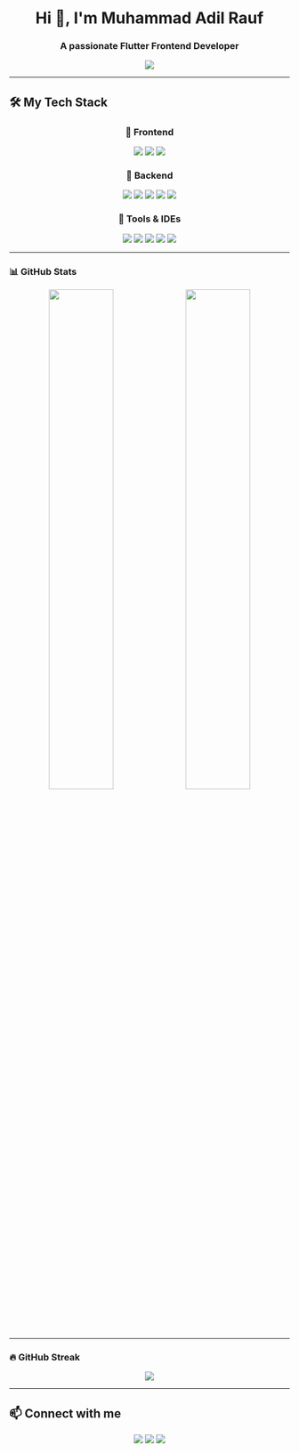 <h1 align="center">Hi 👋, I'm Muhammad Adil Rauf</h1>
<h3 align="center">A passionate Flutter Frontend Developer</h3>

<p align="center">
  <img src="https://readme-typing-svg.herokuapp.com?font=Fira+Code&size=24&pause=1000&center=true&vCenter=true&color=00C8FF&width=435&lines=Mobile+App+Developer;Flutter+%7C+Dart+%7C+Firebase;Loves+Clean+UI%2FUX+Design" />
</p>

---

## 🛠️ My Tech Stack

### <p align="center">🎨 Frontend</p>

<p align="center">
  <img src="https://img.shields.io/badge/Flutter-02569B?style=for-the-badge&logo=flutter&logoColor=white"/>
  <img src="https://img.shields.io/badge/Dart-0175C2?style=for-the-badge&logo=dart&logoColor=white"/>
  <img src="https://img.shields.io/badge/Figma-F24E1E?style=for-the-badge&logo=figma&logoColor=white"/>
</p>

### <p align="center">🧠 Backend</p>

<p align="center">
  <img src="https://img.shields.io/badge/Firebase-FFCA28?style=for-the-badge&logo=firebase&logoColor=black"/>
  <img src="https://img.shields.io/badge/Node.js-339933?style=for-the-badge&logo=nodedotjs&logoColor=white"/>
  <img src="https://img.shields.io/badge/Express.js-000000?style=for-the-badge&logo=express&logoColor=white"/>
  <img src="https://img.shields.io/badge/MySQL-4479A1?style=for-the-badge&logo=mysql&logoColor=white"/>
  <img src="https://img.shields.io/badge/REST%20API-02569B?style=for-the-badge&logo=api&logoColor=white"/>
</p>

### <p align="center">🧰 Tools & IDEs</p>

<p align="center">
  <img src="https://img.shields.io/badge/Postman-FF6C37?style=for-the-badge&logo=postman&logoColor=white"/>
  <img src="https://img.shields.io/badge/Android%20Studio-3DDC84?style=for-the-badge&logo=android-studio&logoColor=white"/>
  <img src="https://img.shields.io/badge/Visual%20Studio-5C2D91?style=for-the-badge&logo=visual-studio&logoColor=white"/>
  <img src="https://img.shields.io/badge/Git-F05032?style=for-the-badge&logo=git&logoColor=white"/>
  <img src="https://img.shields.io/badge/GitHub-181717?style=for-the-badge&logo=github&logoColor=white"/>
</p>

---

### 📊 GitHub Stats

<p align="center">
  <img src="https://github-readme-stats.vercel.app/api?username=adilrauf78&show_icons=true&theme=light&hide_border=true&count_private=true" width="48%"/>
  <img src="https://github-readme-stats.vercel.app/api/top-langs/?username=adilrauf78&layout=compact&theme=light&hide_border=true" width="48%"/>
</p>

---

### 🔥 GitHub Streak

<p align="center">
  <img src="https://github-readme-streak-stats.herokuapp.com/?user=adilrauf78&theme=light&hide_border=true"/>
</p>

---

## 📫 Connect with me
<p align="center">
  <a href="https://github.com/adilrauf78"><img src="https://img.shields.io/badge/GitHub-181717?style=for-the-badge&logo=github&logoColor=white"/></a>
  <a href="mailto:adilrouf337@gmail.com"><img src="https://img.shields.io/badge/Gmail-D14836?style=for-the-badge&logo=gmail&logoColor=white"/></a>
  <a href="https://www.linkedin.com/in/adil-rauf/"><img src="https://img.shields.io/badge/LinkedIn-0077B5?style=for-the-badge&logo=linkedin&logoColor=white"/></a>
</p>
